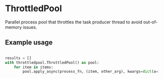 # ThrottledPool
Parallel process pool that throttles the task producer thread to avoid out-of-memory issues.

## Example usage

```python

results = []
with throttledpool.ThrottledPool() as pool:
    for item in items:
        pool.apply_async(process_fn, (item, other_arg), kwargs=dict(a=1), callback=results.append)
